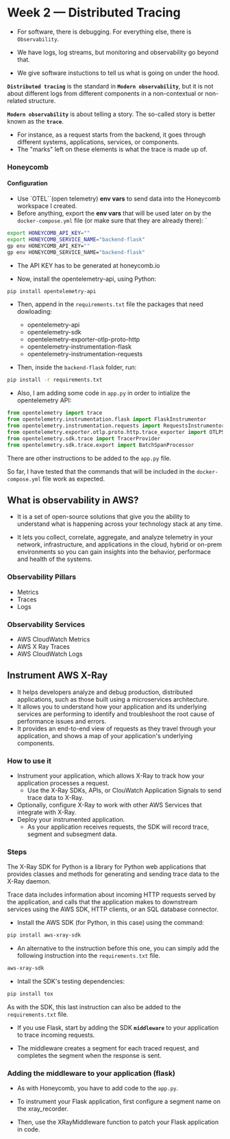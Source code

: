# Week 2 — Distributed Tracing

- For software, there is debugging. For everything else, there is `Observability`.

- We have logs, log streams, but monitoring and observability go beyond that.

- We give software instuctions to tell us what is going on under the hood.

**`Distributed tracing`** is the standard in **`Modern observability`**, but it is not about different logs from different components in a non-contextual or non-related structure. 

**`Modern observability`** is about telling a story. The so-called story is better known as the **`trace`**. 

- For instance, as a request starts from the backend, it goes through different systems, applications, services, or components. 
- The "marks" left on these elements is what the trace is made up of.

### Honeycomb

#### Configuration
- Use `OTEL``(open telemetry) **env vars** to send data into the Honeycomb workspace I created.
- Before anything, export the **env vars** that will be used later on by the `docker-compose.yml` file (or make sure that they are already there):
`
```sh
export HONEYCOMB_API_KEY=""
export HONEYCOMB_SERVICE_NAME="backend-flask"
gp env HONEYCOMB_API_KEY=""
gp env HONEYCOMB_SERVICE_NAME="backend-flask"
```
- The API KEY has to be generated at honeycomb.io

- Now, install the opentelemetry-api, using Python:

```sh
pip install opentelemetry-api
```

- Then, append in the `requirements.txt` file the packages that need dowloading:
  - opentelemetry-api 
  - opentelemetry-sdk 
  - opentelemetry-exporter-otlp-proto-http 
  - opentelemetry-instrumentation-flask 
  - opentelemetry-instrumentation-requests

- Then, inside the `backend-flask` folder, run:

```sh
pip install -r requirements.txt
```

- Also, I am adding some code in `app.py` in order to intialize the opentelemetry API:

```python
from opentelemetry import trace
from opentelemetry.instrumentation.flask import FlaskInstrumentor
from opentelemetry.instrumentation.requests import RequestsInstrumentor
from opentelemetry.exporter.otlp.proto.http.trace_exporter import OTLPSpanExporter
from opentelemetry.sdk.trace import TracerProvider
from opentelemetry.sdk.trace.export import BatchSpanProcessor
```

There are other instructions to be added to the `app.py` file.

So far, I have tested that the commands that will be included in the `docker-compose.yml` file work as expected.

## What is observability in AWS?

- It is a set of open-source solutions that give you the ability to understand what is happening across your technology stack at any time.

- It lets you collect, correlate, aggregate, and analyze telemetry in your network, infrastructure, and applications in the cloud, hybrid or on-prem environments so you can gain insights into the behavior, performace and health of the systems.

### Observability Pillars

- Metrics 
- Traces 
- Logs

### Observability Services

- AWS CloudWatch Metrics
- AWS X Ray Traces
- AWS CloudWatch Logs

## Instrument AWS X-Ray

- It helps developers analyze and debug production, distributed applications, such as those built using a microservices architecture.
- It allows you to understand how your application and its underlying services are performing to identify and troubleshoot the root cause of performance issues and errors.
- It provides an end-to-end view of requests as they travel through your application, and shows a map of your application's underlying components.

### How to use it

- Instrument your application, which allows X-Ray to track how your application processes a request.
    - Use the X-Ray SDKs, APIs, or ClouWatch Application Signals to send trace data to X-Ray.
- Optionally, configure X-Ray to work with other AWS Services that integrate with X-Ray.
- Deploy your instrumented application.
    - As your application receives requests, the SDK will record trace, segment and subsegment data.

### Steps

The X-Ray SDK for Python is a library for Python web applications that provides classes and methods for generating and sending trace data to the X-Ray daemon. 

Trace data includes information about incoming HTTP requests served by the application, and calls that the application makes to downstream services using the AWS SDK, HTTP clients, or an SQL database connector. 

- Install the AWS SDK (for Python, in this case) using the command:
```sh
pip install aws-xray-sdk
```
- An alternative to the instruction before this one, you can simply add the following instruction into the `requirements.txt` file.
```sh
aws-xray-sdk
```

- Intall the SDK's testing dependencies:
```sh
pip install tox
```
As with the SDK, this last instruction can also be added to the `requirements.txt` file.

- If you use Flask, start by adding the SDK **`middleware`** to your application to trace incoming requests. 

- The middleware creates a segment for each traced request, and completes the segment when the response is sent. 

### Adding the middleware to your application (flask)

- As with Honeycomb, you have to add code to the `app.py`.

- To instrument your Flask application, first configure a segment name on the xray_recorder. 

- Then, use the XRayMiddleware function to patch your Flask application in code.







